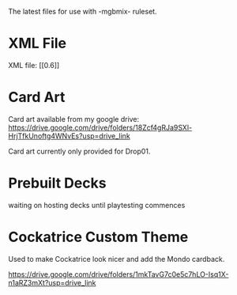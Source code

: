 
The latest files for use with -mgbmix- ruleset.

# XML File

XML file: [[0.6]]

# Card Art

Card art available from my google drive: https://drive.google.com/drive/folders/18Zcf4gRJa9SXl-HrjTfkUnoftg4WNvEs?usp=drive_link

Card art currently only provided for Drop01.

# Prebuilt Decks

waiting on hosting decks until playtesting commences


# Cockatrice Custom Theme
Used to make Cockatrice look nicer and add the Mondo cardback.

https://drive.google.com/drive/folders/1mkTavG7c0e5c7hLO-Isq1X-n1aRZ3mXt?usp=drive_link
